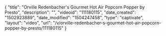 {
    "title": "Orville Redenbacher's Gourmet Hot Air Popcorn Popper by Presto",
    "description": "",
    "videoid": "111180115",
    "date_created": "1502923889",
    "date_modified": "1504247458",
    "type": "captivate",
    "layout": "video",
    "url": "\/v\/orville-redenbacher-s-gourmet-hot-air-popcorn-popper-by-presto\/111180115"
}